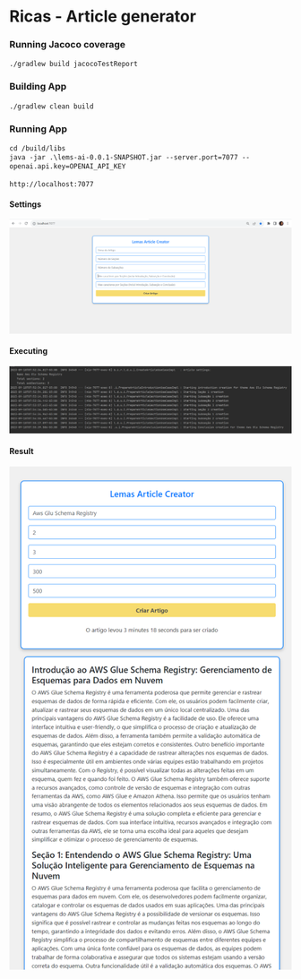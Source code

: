 # Ricas - Article generator

### Running Jacoco coverage

```
./gradlew build jacocoTestReport
```

### Building App
```
./gradlew clean build
```

### Running App
```
cd /build/libs
java -jar .\lems-ai-0.0.1-SNAPSHOT.jar --server.port=7077 --openai.api.key=OPENAI_API_KEY

http://localhost:7077
```

#### Settings
![](img/img_001.png)

#### Executing
![](img/img_004.png)

#### Result
![](img/img_002.png)

